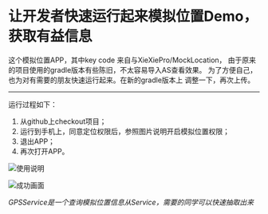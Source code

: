 # 让开发者快速运行起来模拟位置Demo，获取有益信息


这个模拟位置APP，其中key code 来自与XieXiePro/MockLocation， 
由于原来的项目使用的gradle版本有些陈旧，不太容易导入AS查看效果。
为了方便自己，也为对有需要的朋友快速运行起来。在新的gradle版本上
调整一下，再次上传。

*****

运行过程如下：
1. 从github上checkout项目；
2. 运行到手机上，同意定位权限后，参照图片说明开启模拟位置权限；
3. 退出APP；
4. 再次打开APP。

![使用说明](hhttps://img-blog.csdnimg.cn/20190108135733797.png?x-oss-process=image/watermark,type_ZmFuZ3poZW5naGVpdGk,shadow_10,text_aHR0cHM6Ly9ibG9nLmNzZG4ubmV0L2d1Y2h1YW5oYW5n,size_16,color_FFFFFF,t_70 "使用说明")

![成功画面](https://img-blog.csdnimg.cn/20190108135821557.png?x-oss-process=image/watermark,type_ZmFuZ3poZW5naGVpdGk,shadow_10,text_aHR0cHM6Ly9ibG9nLmNzZG4ubmV0L2d1Y2h1YW5oYW5n,size_16,color_FFFFFF,t_70 "开始模拟位置画面")


*GPSService是一个查询模拟位置信息从Service，需要的同学可以快速抽取出来*